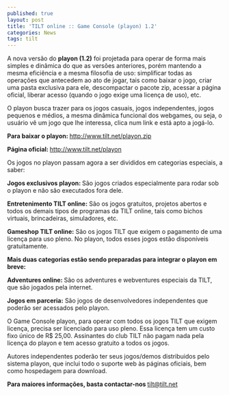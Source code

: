 ```yaml
---
published: true
layout: post
title: 'TILT online :: Game Console (playon) 1.2'
categories: News
tags: tilt
---
```



A nova versão do <span style="font-weight: bold;">playon (1.2)</span> foi projetada para operar de forma mais simples e dinâmica do que as versões anteriores, porém mantendo a mesma eficiência e a mesma filosofia de uso: simplificar todas as operações que antecedem ao ato de jogar, tais como baixar o jogo, criar uma pasta exclusiva para ele, descompactar o pacote zip, acessar a página oficial, liberar acesso (quando o jogo exige uma licença de uso), etc.

O playon busca trazer para os jogos casuais, jogos independentes, jogos pequenos e médios, a mesma dinâmica funcional dos webgames, ou seja, o usuário vê um jogo que lhe interessa, clica num link e está apto a jogá-lo.

<span style="font-weight: bold;">Para baixar o playon: </span><a style="font-weight: bold;" href="http://www.tilt.net/playon.zip">http://www.tilt.net/playon.zip</a>


<span style="font-weight: bold;">Página oficial: </span><a style="font-weight: bold;" href="http://www.tilt.net/playon">http://www.tilt.net/playon</a>


Os jogos no playon passam agora a ser divididos em categorias especiais, a saber:

<span style="font-weight: bold;">Jogos exclusivos playon: </span>
São jogos criados especialmente para rodar sob o playon e não são executados fora dele.

<span style="font-weight: bold;">Entretenimento TILT online:</span>
São os jogos gratuitos, projetos abertos e todos os demais tipos de programas da TILT online, tais como bichos virtuais, brincadeiras, simuladores, etc.

<span style="font-weight: bold;">Gameshop TILT online:</span>
São os jogos TILT que exigem o pagamento de uma licença para uso pleno. No playon, todos esses jogos estão disponíveis gratuitamente.

<span style="font-weight: bold;">Mais duas categorias estão sendo preparadas para integrar o playon em breve:</span>

<span style="font-weight: bold;">Adventures online: </span>
São os adventures e webventures especiais da TILT, que são jogados pela internet.

<span style="font-weight: bold;">Jogos em parceria:</span>
São jogos de desenvolvedores independentes que poderão ser acessados pelo playon.

O Game Console playon, para operar com todos os jogos TILT que exigem licença, precisa ser licenciado para uso pleno.
Essa licença tem um custo fixo único de R$ 25,00. Assinantes do club TILT não pagam nada pela licença do playon e tem acesso gratuito a todos os jogos.

Autores independentes poderão ter seus jogos/demos distribuidos pelo sistema playon, que inclui todo o suporte web às páginas oficiais, bem como hospedagem para download.

<span style="font-weight: bold;">Para maiores informações, basta contactar-nos </span><a style="font-weight: bold;" href="mailto:tilt@tilt.net">tilt@tilt.net</a>



